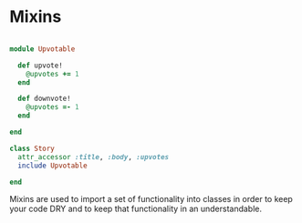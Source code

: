 # Mixins

```ruby

module Upvotable

  def upvote!
    @upvotes += 1
  end

  def downvote!
    @upvotes =- 1
  end

end

class Story
  attr_accessor :title, :body, :upvotes
  include Upvotable

end

```

Mixins are used to import a set of functionality into classes in order to keep
your code DRY and to keep that functionality in an understandable.
